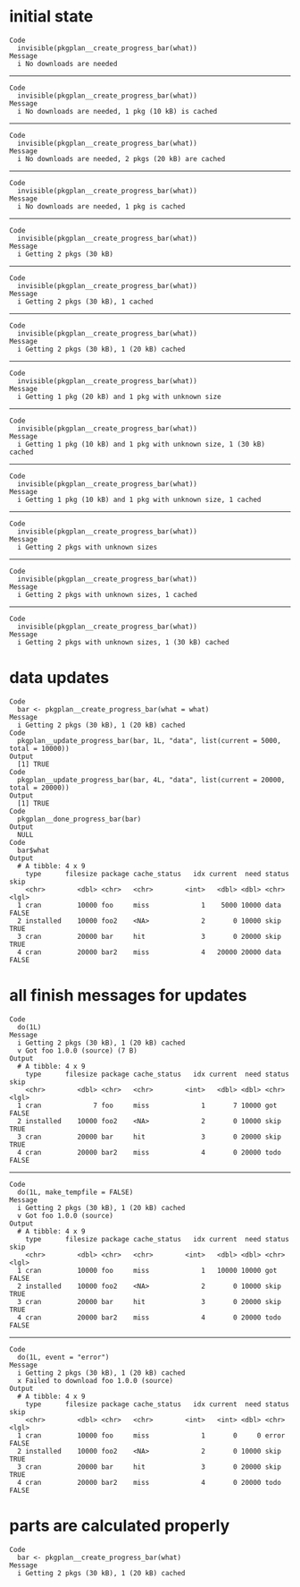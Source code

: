 # initial state

    Code
      invisible(pkgplan__create_progress_bar(what))
    Message
      i No downloads are needed

---

    Code
      invisible(pkgplan__create_progress_bar(what))
    Message
      i No downloads are needed, 1 pkg (10 kB) is cached

---

    Code
      invisible(pkgplan__create_progress_bar(what))
    Message
      i No downloads are needed, 2 pkgs (20 kB) are cached

---

    Code
      invisible(pkgplan__create_progress_bar(what))
    Message
      i No downloads are needed, 1 pkg is cached

---

    Code
      invisible(pkgplan__create_progress_bar(what))
    Message
      i Getting 2 pkgs (30 kB)

---

    Code
      invisible(pkgplan__create_progress_bar(what))
    Message
      i Getting 2 pkgs (30 kB), 1 cached

---

    Code
      invisible(pkgplan__create_progress_bar(what))
    Message
      i Getting 2 pkgs (30 kB), 1 (20 kB) cached

---

    Code
      invisible(pkgplan__create_progress_bar(what))
    Message
      i Getting 1 pkg (20 kB) and 1 pkg with unknown size

---

    Code
      invisible(pkgplan__create_progress_bar(what))
    Message
      i Getting 1 pkg (10 kB) and 1 pkg with unknown size, 1 (30 kB) cached

---

    Code
      invisible(pkgplan__create_progress_bar(what))
    Message
      i Getting 1 pkg (10 kB) and 1 pkg with unknown size, 1 cached

---

    Code
      invisible(pkgplan__create_progress_bar(what))
    Message
      i Getting 2 pkgs with unknown sizes

---

    Code
      invisible(pkgplan__create_progress_bar(what))
    Message
      i Getting 2 pkgs with unknown sizes, 1 cached

---

    Code
      invisible(pkgplan__create_progress_bar(what))
    Message
      i Getting 2 pkgs with unknown sizes, 1 (30 kB) cached

# data updates

    Code
      bar <- pkgplan__create_progress_bar(what = what)
    Message
      i Getting 2 pkgs (30 kB), 1 (20 kB) cached
    Code
      pkgplan__update_progress_bar(bar, 1L, "data", list(current = 5000, total = 10000))
    Output
      [1] TRUE
    Code
      pkgplan__update_progress_bar(bar, 4L, "data", list(current = 20000, total = 20000))
    Output
      [1] TRUE
    Code
      pkgplan__done_progress_bar(bar)
    Output
      NULL
    Code
      bar$what
    Output
      # A tibble: 4 x 9
        type      filesize package cache_status   idx current  need status skip 
        <chr>        <dbl> <chr>   <chr>        <int>   <dbl> <dbl> <chr>  <lgl>
      1 cran         10000 foo     miss             1    5000 10000 data   FALSE
      2 installed    10000 foo2    <NA>             2       0 10000 skip   TRUE 
      3 cran         20000 bar     hit              3       0 20000 skip   TRUE 
      4 cran         20000 bar2    miss             4   20000 20000 data   FALSE

# all finish messages for updates

    Code
      do(1L)
    Message
      i Getting 2 pkgs (30 kB), 1 (20 kB) cached
      v Got foo 1.0.0 (source) (7 B)
    Output
      # A tibble: 4 x 9
        type      filesize package cache_status   idx current  need status skip 
        <chr>        <dbl> <chr>   <chr>        <int>   <dbl> <dbl> <chr>  <lgl>
      1 cran             7 foo     miss             1       7 10000 got    FALSE
      2 installed    10000 foo2    <NA>             2       0 10000 skip   TRUE 
      3 cran         20000 bar     hit              3       0 20000 skip   TRUE 
      4 cran         20000 bar2    miss             4       0 20000 todo   FALSE

---

    Code
      do(1L, make_tempfile = FALSE)
    Message
      i Getting 2 pkgs (30 kB), 1 (20 kB) cached
      v Got foo 1.0.0 (source)
    Output
      # A tibble: 4 x 9
        type      filesize package cache_status   idx current  need status skip 
        <chr>        <dbl> <chr>   <chr>        <int>   <dbl> <dbl> <chr>  <lgl>
      1 cran         10000 foo     miss             1   10000 10000 got    FALSE
      2 installed    10000 foo2    <NA>             2       0 10000 skip   TRUE 
      3 cran         20000 bar     hit              3       0 20000 skip   TRUE 
      4 cran         20000 bar2    miss             4       0 20000 todo   FALSE

---

    Code
      do(1L, event = "error")
    Message
      i Getting 2 pkgs (30 kB), 1 (20 kB) cached
      x Failed to download foo 1.0.0 (source)
    Output
      # A tibble: 4 x 9
        type      filesize package cache_status   idx current  need status skip 
        <chr>        <dbl> <chr>   <chr>        <int>   <int> <dbl> <chr>  <lgl>
      1 cran         10000 foo     miss             1       0     0 error  FALSE
      2 installed    10000 foo2    <NA>             2       0 10000 skip   TRUE 
      3 cran         20000 bar     hit              3       0 20000 skip   TRUE 
      4 cran         20000 bar2    miss             4       0 20000 todo   FALSE

# parts are calculated properly

    Code
      bar <- pkgplan__create_progress_bar(what)
    Message
      i Getting 2 pkgs (30 kB), 1 (20 kB) cached

